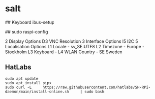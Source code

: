 # salt

## Keyboard
ibus-setup

## sudo raspi-config

2 Display Options
  D3 VNC Resolution
3 Interface Options
  I5 I2C
5 Localisation Options
  L1 Locale - sv_SE.UTF8
  L2 Timezone - Europe - Stockholm
  L3 Keyboard -
  L4 WLAN Country - SE Sweden

## HatLabs
```
sudo apt update
sudo apt install pipx
sudo curl -L     https://raw.githubusercontent.com/hatlabs/SH-RPi-daemon/main/install-online.sh     | sudo bash
```
